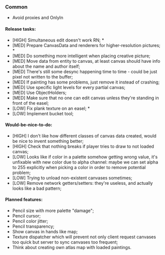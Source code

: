 ### Common

* Avoid proxies and OnlyIn

#### Release tasks:

* \[HIGH\] Simultaneous edit doesn't work RN; *
* \[MED\] Prepare CanvasData and renderers for higher-resolution pictures; *
* \[MED\] Do something more intelligent when placing creative picture;
* \[MED\] Move data from entity to canvas, at least canvas should have info about the name and author itself;
* \[MED\] There's still some desync happening time to time - could be just pixel not written to the buffer;
* \[MED\] If painting has some problems, just remove it instead of crashing;
* \[MED\] Use specific light levels for every partial canvas;
* \[MED\] Use ObjectHolders;
* \[MED\] Make sure that no one can edit canvas unless they're standing in front of the easel;
* \[LOW\] Fix plank texture on an easel; *
* \[LOW\] Implement bucket tool;
  
#### Would-be-nice-to-do:

* \[HIGH\] I don't like how different classes of canvas data created, would be nice to invent something better;
* \[HIGH\] Check that nothing breaks if player tries to draw to not loaded canvas;
* \[LOW\] Looks like if color in a palette somehow getting wrong value, it's unfixable with new color due to alpha channel: maybe we can set alpha to 255 explicitly when picking a color in order to remove potential problem;
* \[LOW\] Trying to unload non-existent canvases sometimes;
* \[LOW\] Remove network getters/setters: they're useless, and actually looks like a bad pattern;

#### Planned features:

* Pencil size with more palette "damage";
* Pencil cursor;
* Pencil color jitter;
* Pencil transparency;
* Show canvas in hands like map;
* Texture dispatcher which will prevent not only client request canvases too quick but server to sync canvases too frequent;
* Think about creating own atlas map with loaded paintings.